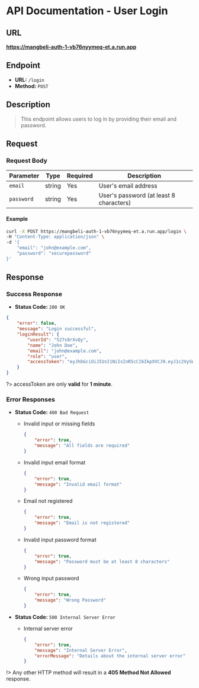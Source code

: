 # **API Documentation - User Login**

## URL

**https://mangbeli-auth-1-vb76nyymeq-et.a.run.app**

## Endpoint

- **URL:** `/login`
- **Method:** `POST`

## Description

> This endpoint allows users to log in by providing their email and password.

## Request

### Request Body

| Parameter | Type   | Required | Description                            |
| --------- | ------ | -------- | -------------------------------------- |
| `email`   | string | Yes      | User's email address                   |
| `password`| string | Yes      | User's password (at least 8 characters)|

#### Example
```bash
curl -X POST https://mangbeli-auth-1-vb76nyymeq-et.a.run.app/login \
-H "Content-Type: application/json" \
-d '{
    "email": "john@example.com",
    "password": "securepassword"
}'
```

## Response

### Success Response

- **Status Code:** `200 OK`
```json
{
  	"error": false,
  	"message": "Login successful",
  	"loginResult": {
    	"userId": "527s8rXvQy",
    	"name": "John Doe",
    	"email": "john@example.com",
    	"role": "user",
    	"accessToken": "eyJhbGciOiJIUsI1NiIsInR5cCI6IkpXVCJ9.eyJ1c2VySWQiOiI1MjdHOHJYdlF5IiwiZW1haWwiOiJmYWl6QG1hbmdiZWxpLmNvbSIsInJsbGUiOiJ1c2VyIiwiaWF0IjoxNzAxNzYzODEzsCJleHAiOjE3MDE4NTAyMTN9.dIcsi2GJaBD_0JDQ17lPplmJbsh16mxtk8OsqfVPVug"
	}
}
```

?> accessToken are only **valid** for **1 minute**.

### Error Responses

- **Status Code:** `400 Bad Request`
    - Invalid input or missing fields
        ```json
        {
            "error": true,
            "message": "All fields are required"
        }
        ```

    - Invalid input email format
        ```json
        {
            "error": true,
            "message": "Invalid email format"
        }
        ```

    - Email not registered
        ```json
        {
            "error": true,
            "message": "Email is not registered"
        }
        ```

    - Invalid input password format
        ```json
        {
            "error": true,
            "message": "Password must be at least 8 characters"
        }
        ```

	- Wrong input password
		```json
		{
			"error": true,
            "message": "Wrong Password"
		}
		```

- **Status Code:** `500 Internal Server Error`
    - Internal server error
        ```json
        {
            "error": true,
            "message": "Internal Server Error",
            "errorMessage": "Details about the internal server error"
        }
        ```

!> Any other HTTP method will result in a **405 Method Not Allowed** response.
